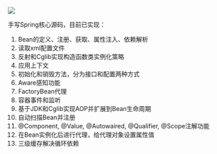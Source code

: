 ![](doc/png/全类图.drawio.png)

手写Spring核心源码，目前已实现：

1. Bean的定义、注册、获取、属性注入、依赖解析
2. 读取xml配置文件
3. 反射和Cglib实现构造函数类实例化策略
4. 应用上下文
5. 初始化和销毁方法，分为接口和配置两种方式
6. Aware感知功能
7. FactoryBean代理
8. 容器事件和监听
9. 基于JDK和Cglib实现AOP并扩展到Bean生命周期
10. 自动扫描Bean并注册
11. @Component, @Value, @Autowaired, @Qualifier, @Scope注解功能
12. 在Bean实例化后进行代理，给代理对象设置属性值
13. 三级缓存解决循环依赖

